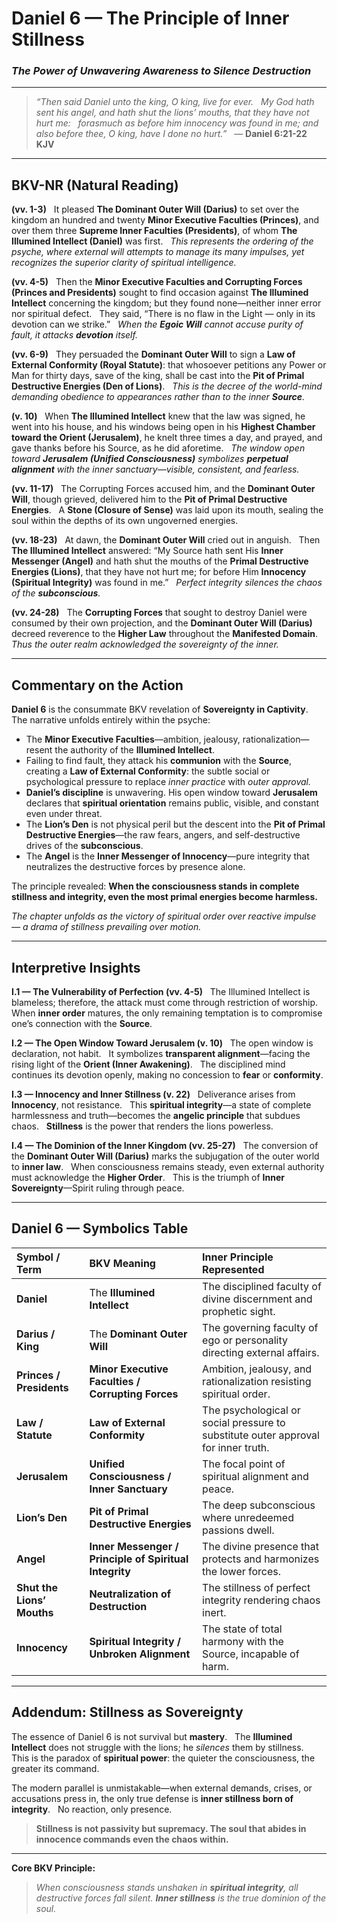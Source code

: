 # Daniel 6 — The Principle of Inner Stillness
### *The Power of Unwavering Awareness to Silence Destruction*

---

> _“Then said Daniel unto the king, O king, live for ever.  
> My God hath sent his angel, and hath shut the lions’ mouths, that they have not hurt me:  
> forasmuch as before him innocency was found in me; and also before thee, O king, have I done no hurt.”_  
> — **Daniel 6:21-22 KJV**

---

## BKV-NR (Natural Reading)

**(vv. 1-3)**  
It pleased **The Dominant Outer Will (Darius)** to set over the kingdom an hundred and twenty **Minor Executive Faculties (Princes)**, and over them three **Supreme Inner Faculties (Presidents)**, of whom **The Illumined Intellect (Daniel)** was first.  
*This represents the ordering of the psyche, where external will attempts to manage its many impulses, yet recognizes the superior clarity of spiritual intelligence.*

**(vv. 4-5)**  
Then the **Minor Executive Faculties and Corrupting Forces (Princes and Presidents)** sought to find occasion against **The Illumined Intellect** concerning the kingdom; but they found none—neither inner error nor spiritual defect.  
They said, “There is no flaw in the Light — only in its devotion can we strike.”  
*When the **Egoic Will** cannot accuse purity of fault, it attacks **devotion** itself.*

**(vv. 6-9)**  
They persuaded the **Dominant Outer Will** to sign a **Law of External Conformity (Royal Statute)**: that whosoever petitions any Power or Man for thirty days, save of the king, shall be cast into the **Pit of Primal Destructive Energies (Den of Lions)**.  
*This is the decree of the world-mind demanding obedience to appearances rather than to the inner **Source**.*

**(v. 10)**  
When **The Illumined Intellect** knew that the law was signed, he went into his house, and his windows being open in his **Highest Chamber toward the Orient (Jerusalem)**, he knelt three times a day, and prayed, and gave thanks before his Source, as he did aforetime.  
*The window open toward **Jerusalem (Unified Consciousness)** symbolizes **perpetual alignment** with the inner sanctuary—visible, consistent, and fearless.*

**(vv. 11-17)**  
The Corrupting Forces accused him, and the **Dominant Outer Will**, though grieved, delivered him to the **Pit of Primal Destructive Energies**.  
A **Stone (Closure of Sense)** was laid upon its mouth, sealing the soul within the depths of its own ungoverned energies.

**(vv. 18-23)**  
At dawn, the **Dominant Outer Will** cried out in anguish.  
Then **The Illumined Intellect** answered: “My Source hath sent His **Inner Messenger (Angel)** and hath shut the mouths of the **Primal Destructive Energies (Lions)**, that they have not hurt me; for before Him **Innocency (Spiritual Integrity)** was found in me.”  
*Perfect integrity silences the chaos of the **subconscious**.*

**(vv. 24-28)**  
The **Corrupting Forces** that sought to destroy Daniel were consumed by their own projection, and the **Dominant Outer Will (Darius)** decreed reverence to the **Higher Law** throughout the **Manifested Domain**.  
*Thus the outer realm acknowledged the sovereignty of the inner.*

---

## **Commentary on the Action**

**Daniel 6** is the consummate BKV revelation of **Sovereignty in Captivity**.  
The narrative unfolds entirely within the psyche:  

- The **Minor Executive Faculties**—ambition, jealousy, rationalization—resent the authority of the **Illumined Intellect**.  
- Failing to find fault, they attack his **communion** with the **Source**, creating a **Law of External Conformity**: the subtle social or psychological pressure to replace *inner practice* with *outer approval.*  
- **Daniel’s discipline** is unwavering. His open window toward **Jerusalem** declares that **spiritual orientation** remains public, visible, and constant even under threat.  
- The **Lion’s Den** is not physical peril but the descent into the **Pit of Primal Destructive Energies**—the raw fears, angers, and self-destructive drives of the **subconscious**.  
- The **Angel** is the **Inner Messenger of Innocency**—pure integrity that neutralizes the destructive forces by presence alone.

The principle revealed: **When the consciousness stands in complete stillness and integrity, even the most primal energies become harmless.**

_The chapter unfolds as the victory of spiritual order over reactive impulse — a drama of stillness prevailing over motion._

---

## **Interpretive Insights**

**I.1 — The Vulnerability of Perfection (vv. 4-5)**  
The Illumined Intellect is blameless; therefore, the attack must come through restriction of worship.  
When **inner order** matures, the only remaining temptation is to compromise one’s connection with the **Source**.  

**I.2 — The Open Window Toward Jerusalem (v. 10)**  
The open window is declaration, not habit.  
It symbolizes **transparent alignment**—facing the rising light of the **Orient (Inner Awakening)**.  
The disciplined mind continues its devotion openly, making no concession to **fear** or **conformity**.

**I.3 — Innocency and Inner Stillness (v. 22)**  
Deliverance arises from **Innocency**, not resistance.  
This **spiritual integrity**—a state of complete harmlessness and truth—becomes the **angelic principle** that subdues chaos.  
**Stillness** is the power that renders the lions powerless.

**I.4 — The Dominion of the Inner Kingdom (vv. 25-27)**  
The conversion of the **Dominant Outer Will (Darius)** marks the subjugation of the outer world to **inner law**.  
When consciousness remains steady, even external authority must acknowledge the **Higher Order**.  
This is the triumph of **Inner Sovereignty**—Spirit ruling through peace.

---

## **Daniel 6 — Symbolics Table**

| Symbol / Term | BKV Meaning | Inner Principle Represented |
| :--- | :--- | :--- |
| **Daniel** | The **Illumined Intellect** | The disciplined faculty of divine discernment and prophetic sight. |
| **Darius / King** | The **Dominant Outer Will** | The governing faculty of ego or personality directing external affairs. |
| **Princes / Presidents** | **Minor Executive Faculties / Corrupting Forces** | Ambition, jealousy, and rationalization resisting spiritual order. |
| **Law / Statute** | **Law of External Conformity** | The psychological or social pressure to substitute outer approval for inner truth. |
| **Jerusalem** | **Unified Consciousness / Inner Sanctuary** | The focal point of spiritual alignment and peace. |
| **Lion’s Den** | **Pit of Primal Destructive Energies** | The deep subconscious where unredeemed passions dwell. |
| **Angel** | **Inner Messenger / Principle of Spiritual Integrity** | The divine presence that protects and harmonizes the lower forces. |
| **Shut the Lions’ Mouths** | **Neutralization of Destruction** | The stillness of perfect integrity rendering chaos inert. |
| **Innocency** | **Spiritual Integrity / Unbroken Alignment** | The state of total harmony with the Source, incapable of harm. |

---

## **Addendum: Stillness as Sovereignty**

The essence of Daniel 6 is not survival but **mastery**.  
The **Illumined Intellect** does not struggle with the lions; he *silences* them by stillness.  
This is the paradox of **spiritual power**: the quieter the consciousness, the greater its command.  

The modern parallel is unmistakable—when external demands, crises, or accusations press in, the only true defense is **inner stillness born of integrity**.  
No reaction, only presence.

> **Stillness is not passivity but supremacy. The soul that abides in innocence commands even the chaos within.**

---

**Core BKV Principle:**  
> *When consciousness stands unshaken in **spiritual integrity**, all destructive forces fall silent. **Inner stillness** is the true dominion of the soul.*





